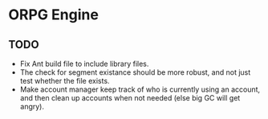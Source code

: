 # ORPG Engine

## TODO
- Fix Ant build file to include library files.
- The check for segment existance should be more robust, and not just test whether the file exists.
- Make account manager keep track of who is currently using an account, and then clean up accounts when not needed (else big GC will get angry).